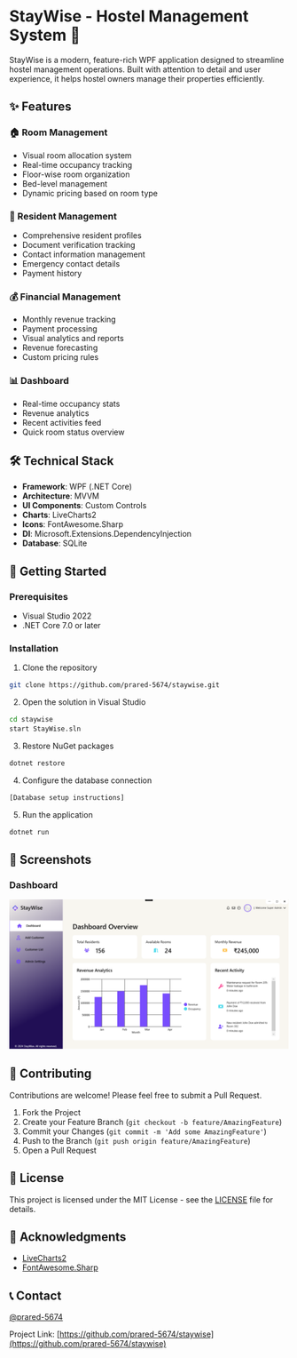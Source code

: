 # StayWise - Hostel Management System 🏢

StayWise is a modern, feature-rich WPF application designed to streamline hostel management operations. Built with attention to detail and user experience, it helps hostel owners manage their properties efficiently.

## ✨ Features

### 🏠 Room Management
- Visual room allocation system
- Real-time occupancy tracking
- Floor-wise room organization
- Bed-level management
- Dynamic pricing based on room type

### 👥 Resident Management
- Comprehensive resident profiles
- Document verification tracking
- Contact information management
- Emergency contact details
- Payment history

### 💰 Financial Management
- Monthly revenue tracking
- Payment processing
- Visual analytics and reports
- Revenue forecasting
- Custom pricing rules

### 📊 Dashboard
- Real-time occupancy stats
- Revenue analytics
- Recent activities feed
- Quick room status overview

## 🛠️ Technical Stack

- **Framework**: WPF (.NET Core)
- **Architecture**: MVVM
- **UI Components**: Custom Controls
- **Charts**: LiveCharts2
- **Icons**: FontAwesome.Sharp
- **DI**: Microsoft.Extensions.DependencyInjection
- **Database**: SQLite

## 🎯 Getting Started

### Prerequisites
- Visual Studio 2022
- .NET Core 7.0 or later

### Installation

1. Clone the repository
```bash
git clone https://github.com/prared-5674/staywise.git
```

2. Open the solution in Visual Studio
```bash
cd staywise
start StayWise.sln
```

3. Restore NuGet packages
```bash
dotnet restore
```

4. Configure the database connection
```bash
[Database setup instructions]
```

5. Run the application
```bash
dotnet run
```

## 🎨 Screenshots

### Dashboard
![Dashboard](Resources/dashboard.png)

## 🤝 Contributing

Contributions are welcome! Please feel free to submit a Pull Request.

1. Fork the Project
2. Create your Feature Branch (`git checkout -b feature/AmazingFeature`)
3. Commit your Changes (`git commit -m 'Add some AmazingFeature'`)
4. Push to the Branch (`git push origin feature/AmazingFeature`)
5. Open a Pull Request

## 📝 License

This project is licensed under the MIT License - see the [LICENSE](LICENSE) file for details.

## 🙏 Acknowledgments

- [LiveCharts2](https://github.com/beto-rodriguez/LiveCharts2)
- [FontAwesome.Sharp](https://github.com/awesome-inc/FontAwesome.Sharp)

## 📞 Contact

[@prared-5674](https://twitter.com/prared-5674)

Project Link: [https://github.com/prared-5674/staywise](https://github.com/prared-5674/staywise)
